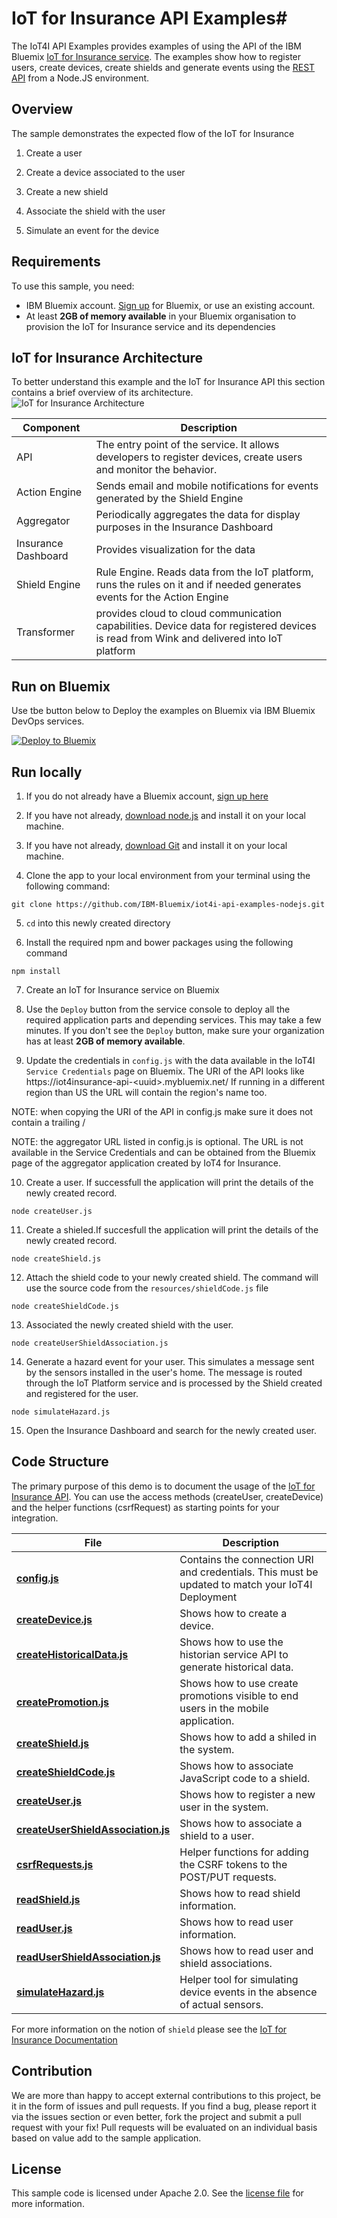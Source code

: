 # IoT for Insurance API Examples#

The IoT4I API Examples provides examples of using the API of the IBM Bluemix [IoT for Insurance service](https://new-console.ng.bluemix.net/catalog/services/iot-for-insurance/). The examples show how to register users, create devices, create shields and generate events using the [REST API](https://iot4i-docs-api.mybluemix.net/dist) from a Node.JS environment.

## Overview

The sample demonstrates the expected flow of the IoT for Insurance

1. Create a user

2. Create a device associated to the user

3. Create a new shield

4. Associate the shield with the user 

5. Simulate an event for the device 

## Requirements

To use this sample, you need:
* IBM Bluemix account. [Sign up](https://console.ng.bluemix.net/?cm_mmc=GitHubReadMe) for Bluemix, or use an existing account.
* At least **2GB of memory available** in your Bluemix organisation to provision the IoT for Insurance service and its dependencies

## IoT for Insurance Architecture
To better understand this example and the IoT for Insurance API this section contains a brief overview of its architecture.
![**IoT for Insurance Architecture**](https://github.com/IBM-Bluemix/iot4i-api-examples-nodejs/raw/master/iot4i_architecture.png)

| Component | Description |
| ---- | ----------- |
|API|The entry point of the service. It allows developers to register devices, create users and monitor the behavior.|
|Action Engine|Sends email and mobile notifications for events generated by the Shield Engine|
|Aggregator|Periodically aggregates the data for display purposes in the Insurance Dashboard|
|Insurance Dashboard|Provides visualization for the data|
|Shield Engine|Rule Engine. Reads data from the IoT platform, runs the rules on it and if needed generates events for the Action Engine|
|Transformer|provides cloud to cloud communication capabilities. Device data for registered devices is read from Wink and delivered into IoT platform|

## Run on Bluemix

Use tbe button below to Deploy the examples on Bluemix via IBM Bluemix DevOps services.

[![Deploy to Bluemix](https://bluemix.net/deploy/button.png)](https://bluemix.net/deploy?repository=https://github.com/IBM-Bluemix/iot4i-api-examples-nodejs&branch=webui)

## Run locally

1. If you do not already have a Bluemix account, [sign up here](https://new-console.ng.bluemix.net/registration)

2. If you have not already, [download node.js](https://nodejs.org/download/) and install it on your local machine.

3. If you have not already, [download Git](https://git-scm.com/downloads/) and install it on your local machine.

4. Clone the app to your local environment from your terminal using the following command:
  ```
  git clone https://github.com/IBM-Bluemix/iot4i-api-examples-nodejs.git
  ```

5. `cd` into this newly created directory

6. Install the required npm and bower packages using the following command

  ```
  npm install
  ```

7. Create an IoT for Insurance service on Bluemix

8. Use the `Deploy` button from the service console to deploy all the required application parts and depending services. This may take a few minutes. If you don't see the `Deploy` button, make sure your organization has at least **2GB of memory available**.

9. Update the credentials in `config.js` with the data available in the IoT4I `Service Credentials` page on Bluemix. The URI of the API looks like https://iot4insurance-api-&lt;uuid&gt;.mybluemix.net/ If running in a different region than US the URL will contain the region's name too.

  NOTE: when copying the URI of the API in config.js make sure it does not contain a trailing /
  
  NOTE: the aggregator URL listed in config.js is optional.  The URL is not available in the Service Credentials and can be obtained from the Bluemix page of the aggregator application created by IoT4 for Insurance.

10. Create a user. If successfull the application will print the details of the newly created record.
  ```
  node createUser.js
  ```
  
11. Create a shieled.If succesfull the application will print the details of the newly created record.

  ```
  node createShield.js
  ```

12. Attach the shield code to your newly created shield. The command will use the source code from the `resources/shieldCode.js` file

  ```
  node createShieldCode.js
  ```

13. Associated the newly created shield with the user. 

  ```
  node createUserShieldAssociation.js
  ```

14. Generate a hazard event for your user. This simulates a message sent by  the sensors installed in the user's home. The message is routed through the IoT Platform service and is processed by the Shield created and registered for the user.
  ```
  node simulateHazard.js
  ```

15. Open the Insurance Dashboard and search for the newly created user. 

## Code Structure

The primary purpose of this demo is to document the usage of the [IoT for Insurance API](https://iot4i-docs-api.mybluemix.net/dist). You can use the access methods (createUser, createDevice) and the helper functions (csrfRequest) as starting points for your integration.

| File | Description |
| ---- | ----------- |
|[**config.js**](config.js)|Contains the connection URI and credentials. This must be updated to match your IoT4I Deployment|
|[**createDevice.js**](createDevice.js)|Shows how to create a device.|
|[**createHistoricalData.js**](createHistoricalData.js)|Shows how to use the historian service API to generate historical data.|
|[**createPromotion.js**](createPromotion.js)|Shows how to use create promotions visible to end users in the mobile application.|
|[**createShield.js**](createShield.js)|Shows how to add a shiled in the system.|
|[**createShieldCode.js**](createShield.js)|Shows how to associate JavaScript code to a shield.|
|[**createUser.js**](createUser.js)|Shows how to register a new user in the system.|
|[**createUserShieldAssociation.js**](createUserShieldAssociation.js)|Shows how to associate a shield to a user.|
|[**csrfRequests.js**](csrfRequests.js)|Helper functions for adding the CSRF tokens to the POST/PUT requests.|
|[**readShield.js**](readShield.js)|Shows how to read shield information.|
|[**readUser.js**](readUser.js)|Shows how to read user information.|
|[**readUserShieldAssociation.js**](readUserShieldAssociation.js)|Shows how to read user and shield associations.|
|[**simulateHazard.js**](simulateHazard.js)|Helper tool for simulating device events in the absence of actual sensors.|

For more information on the notion of `shield` please see the [IoT for Insurance Documentation](https://new-console.ng.bluemix.net/docs/services/IotInsurance/iotinsurance_overview.html)

## Contribution

We are more than happy to accept external contributions to this project, be it in the form of issues and pull requests. If you find a bug, please report it via the issues section or even better, fork the project and submit a pull request with your fix! Pull requests will be evaluated on an individual basis based on value add to the sample application.

## License

This sample code is licensed under Apache 2.0. See the [license file](License.txt) for more information.
